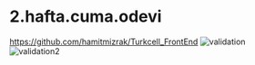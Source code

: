 # 2.hafta.cuma.odevi
https://github.com/hamitmizrak/Turkcell_FrontEnd
![validation](https://user-images.githubusercontent.com/86284062/171871883-253d4f7b-bfb6-428d-9462-4c835cf89a51.png)
![validation2](https://user-images.githubusercontent.com/86284062/171871891-45c21f3d-8987-44d0-bef5-4c274c46dd80.png)
